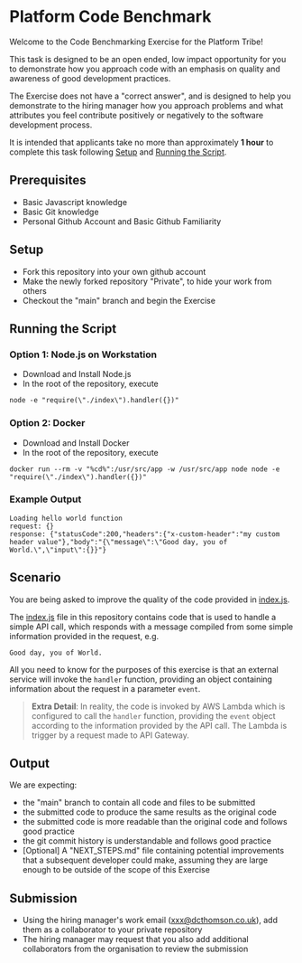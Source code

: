 # Platform Code Benchmark
Welcome to the Code Benchmarking Exercise for the Platform Tribe!

This task is designed to be an open ended, low impact opportunity for you to demonstrate how you approach code with an emphasis on quality and awareness of good development practices.

The Exercise does not have a "correct answer", and is designed to help you demonstrate to the hiring manager how you approach problems and what attributes you feel contribute positively or negatively to the software development process.

It is intended that applicants take no more than approximately **1 hour** to complete this task following [Setup](#setup) and [Running the Script](#running-the-script).

## Prerequisites
 - Basic Javascript knowledge
 - Basic Git knowledge
 - Personal Github Account and Basic Github Familiarity

## Setup
 - Fork this repository into your own github account
 - Make the newly forked repository "Private", to hide your work from others
 - Checkout the "main" branch and begin the Exercise

## Running the Script
### Option 1: Node.js on Workstation
 - Download and Install Node.js
 - In the root of the repository, execute
```
node -e "require(\"./index\").handler({})"
```

### Option 2: Docker
 - Download and Install Docker
 - In the root of the repository, execute
```
docker run --rm -v "%cd%":/usr/src/app -w /usr/src/app node node -e "require(\"./index\").handler({})"
```

### Example Output
```
Loading hello world function
request: {}
response: {"statusCode":200,"headers":{"x-custom-header":"my custom header value"},"body":"{\"message\":\"Good day, you of World.\",\"input\":{}}"}
```

## Scenario
You are being asked to improve the quality of the code provided in [index.js](index.js).

The [index.js](index.js) file in this repository contains code that is used to handle a simple API call, which responds with a message compiled from some simple information provided in the request, e.g.
```
Good day, you of World.
```

All you need to know for the purposes of this exercise is that an external service will invoke the `handler` function, providing an object containing information about the request in a parameter `event`.
> **Extra Detail**: In reality, the code is invoked by AWS Lambda which is configured to call the `handler` function, providing the `event` object according to the information provided by the API call. The Lambda is trigger by a request made to API Gateway.

## Output
We are expecting:
 - the "main" branch to contain all code and files to be submitted
 - the submitted code to produce the same results as the original code
 - the submitted code is more readable than the original code and follows good practice
 - the git commit history is understandable and follows good practice
 - [Optional] A "NEXT_STEPS.md" file containing potential improvements that a subsequent developer could make, assuming they are large enough to be outside of the scope of this Exercise

## Submission
 - Using the hiring manager's work email (xxx@dcthomson.co.uk), add them as a collaborator to your private repository
 - The hiring manager may request that you also add additional collaborators from the organisation to review the submission